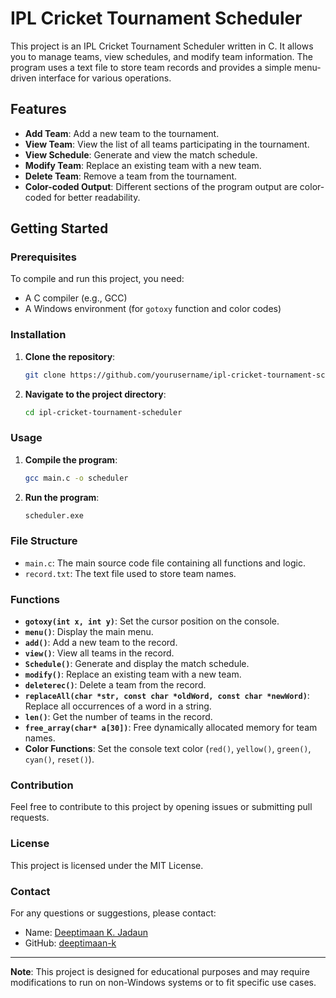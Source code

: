 # IPL Cricket Tournament Scheduler

This project is an IPL Cricket Tournament Scheduler written in C. It allows you to manage teams, view schedules, and modify team information. The program uses a text file to store team records and provides a simple menu-driven interface for various operations.

## Features

- **Add Team**: Add a new team to the tournament.
- **View Team**: View the list of all teams participating in the tournament.
- **View Schedule**: Generate and view the match schedule.
- **Modify Team**: Replace an existing team with a new team.
- **Delete Team**: Remove a team from the tournament.
- **Color-coded Output**: Different sections of the program output are color-coded for better readability.

## Getting Started

### Prerequisites

To compile and run this project, you need:
- A C compiler (e.g., GCC)
- A Windows environment (for `gotoxy` function and color codes)

### Installation

1. **Clone the repository**:
    ```sh
    git clone https://github.com/yourusername/ipl-cricket-tournament-scheduler.git
    ```
2. **Navigate to the project directory**:
    ```sh
    cd ipl-cricket-tournament-scheduler
    ```

### Usage

1. **Compile the program**:
    ```sh
    gcc main.c -o scheduler
    ```
2. **Run the program**:
    ```sh
    scheduler.exe
    ```

### File Structure

- `main.c`: The main source code file containing all functions and logic.
- `record.txt`: The text file used to store team names.

### Functions

- **`gotoxy(int x, int y)`**: Set the cursor position on the console.
- **`menu()`**: Display the main menu.
- **`add()`**: Add a new team to the record.
- **`view()`**: View all teams in the record.
- **`Schedule()`**: Generate and display the match schedule.
- **`modify()`**: Replace an existing team with a new team.
- **`deleterec()`**: Delete a team from the record.
- **`replaceAll(char *str, const char *oldWord, const char *newWord)`**: Replace all occurrences of a word in a string.
- **`len()`**: Get the number of teams in the record.
- **`free_array(char* a[30])`**: Free dynamically allocated memory for team names.
- **Color Functions**: Set the console text color (`red()`, `yellow()`, `green()`, `cyan()`, `reset()`).

### Contribution

Feel free to contribute to this project by opening issues or submitting pull requests.

### License

This project is licensed under the MIT License.

### Contact

For any questions or suggestions, please contact:

- Name: [Deeptimaan K. Jadaun](mailto:deeptimaankrishnajadaun@gmail.com)
- GitHub: [deeptimaan-k](https://github.com/deeptimaan-k)

---

**Note**: This project is designed for educational purposes and may require modifications to run on non-Windows systems or to fit specific use cases.

